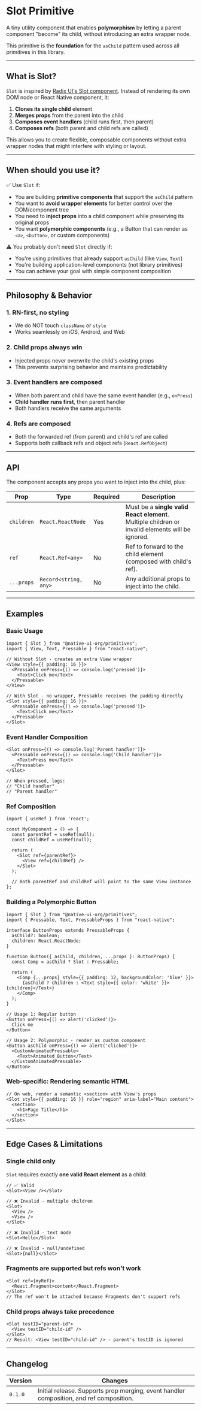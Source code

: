 # Slot Primitive

A tiny utility component that enables **polymorphism** by letting a parent component "become" its child, without introducing an extra wrapper node.

This primitive is the **foundation** for the `asChild` pattern used across all primitives in this library.

---

## What is Slot?

`Slot` is inspired by [Radix UI's Slot component](https://www.radix-ui.com/primitives/docs/utilities/slot). Instead of rendering its own DOM node or React Native component, it:

1. **Clones its single child** element
2. **Merges props** from the parent into the child
3. **Composes event handlers** (child runs first, then parent)
4. **Composes refs** (both parent and child refs are called)

This allows you to create flexible, composable components without extra wrapper nodes that might interfere with styling or layout.

---

## When should you use it?

✅ Use `Slot` if:
- You are building **primitive components** that support the `asChild` pattern
- You want to **avoid wrapper elements** for better control over the DOM/component tree
- You need to **inject props** into a child component while preserving its original props
- You want **polymorphic components** (e.g., a Button that can render as `<a>`, `<button>`, or custom components)

⚠️ You probably don't need `Slot` directly if:
- You're using primitives that already support `asChild` (like `View`, `Text`)
- You're building application-level components (not library primitives)
- You can achieve your goal with simple component composition

---

## Philosophy & Behavior

### 1. **RN-first, no styling**
- We do NOT touch `className` or `style`
- Works seamlessly on iOS, Android, and Web

### 2. **Child props always win**
- Injected props never overwrite the child's existing props
- This prevents surprising behavior and maintains predictability

### 3. **Event handlers are composed**
- When both parent and child have the same event handler (e.g., `onPress`)
- **Child handler runs first**, then parent handler
- Both handlers receive the same arguments

### 4. **Refs are composed**
- Both the forwarded ref (from parent) and child's ref are called
- Supports both callback refs and object refs (`React.RefObject`)

---

## API

The component accepts any props you want to inject into the child, plus:

| Prop       | Type                  | Required | Description                                                                 |
|------------|-----------------------|----------|-----------------------------------------------------------------------------|
| `children` | `React.ReactNode`     | Yes      | Must be a **single valid React element**. Multiple children or invalid elements will be ignored. |
| `ref`      | `React.Ref<any>`      | No       | Ref to forward to the child element (composed with child's ref).           |
| `...props` | `Record<string, any>` | No       | Any additional props to inject into the child.                              |

---

## Examples

### Basic Usage
```tsx
import { Slot } from "@native-ui-org/primitives";
import { View, Text, Pressable } from "react-native";

// Without Slot - creates an extra View wrapper
<View style={{ padding: 16 }}>
  <Pressable onPress={() => console.log('pressed')}>
    <Text>Click me</Text>
  </Pressable>
</View>

// With Slot - no wrapper, Pressable receives the padding directly
<Slot style={{ padding: 16 }}>
  <Pressable onPress={() => console.log('pressed')}>
    <Text>Click me</Text>
  </Pressable>
</Slot>
```

### Event Handler Composition
```tsx
<Slot onPress={() => console.log('Parent handler')}>
  <Pressable onPress={() => console.log('Child handler')}>
    <Text>Press me</Text>
  </Pressable>
</Slot>

// When pressed, logs:
// "Child handler"
// "Parent handler"
```

### Ref Composition
```tsx
import { useRef } from 'react';

const MyComponent = () => {
  const parentRef = useRef(null);
  const childRef = useRef(null);
  
  return (
    <Slot ref={parentRef}>
      <View ref={childRef} />
    </Slot>
  );
  
  // Both parentRef and childRef will point to the same View instance
};
```

### Building a Polymorphic Button
```tsx
import { Slot } from "@native-ui-org/primitives";
import { Pressable, Text, PressableProps } from "react-native";

interface ButtonProps extends PressableProps {
  asChild?: boolean;
  children: React.ReactNode;
}

function Button({ asChild, children, ...props }: ButtonProps) {
  const Comp = asChild ? Slot : Pressable;
  
  return (
    <Comp {...props} style={{ padding: 12, backgroundColor: 'blue' }}>
      {asChild ? children : <Text style={{ color: 'white' }}>{children}</Text>}
    </Comp>
  );
}

// Usage 1: Regular button
<Button onPress={() => alert('clicked')}>
  Click me
</Button>

// Usage 2: Polymorphic - render as custom component
<Button asChild onPress={() => alert('clicked')}>
  <CustomAnimatedPressable>
    <Text>Animated Button</Text>
  </CustomAnimatedPressable>
</Button>
```

### Web-specific: Rendering semantic HTML
```tsx
// On web, render a semantic <section> with View's props
<Slot style={{ padding: 16 }} role="region" aria-label="Main content">
  <section>
    <h1>Page Title</h1>
  </section>
</Slot>
```

---

## Edge Cases & Limitations

### Single child only
`Slot` requires exactly **one valid React element** as a child:

```tsx
// ✅ Valid
<Slot><View /></Slot>

// ❌ Invalid - multiple children
<Slot>
  <View />
  <View />
</Slot>

// ❌ Invalid - text node
<Slot>Hello</Slot>

// ❌ Invalid - null/undefined
<Slot>{null}</Slot>
```

### Fragments are supported but refs won't work
```tsx
<Slot ref={myRef}>
  <React.Fragment>content</React.Fragment>
</Slot>
// The ref won't be attached because Fragments don't support refs
```

### Child props always take precedence
```tsx
<Slot testID="parent-id">
  <View testID="child-id" />
</Slot>
// Result: <View testID="child-id" /> - parent's testID is ignored
```

---

## Changelog

| Version | Changes                                                                 |
|---------|-------------------------------------------------------------------------|
| `0.1.0` | Initial release. Supports prop merging, event handler composition, and ref composition. |

